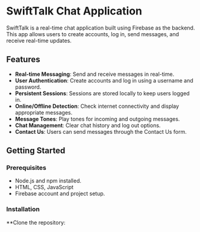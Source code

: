 # SwiftTalk Chat Application

SwiftTalk is a real-time chat application built using Firebase as the backend. This app allows users to create accounts, log in, send messages, and receive real-time updates.

## Features

- **Real-time Messaging**: Send and receive messages in real-time.
- **User Authentication**: Create accounts and log in using a username and password.
- **Persistent Sessions**: Sessions are stored locally to keep users logged in.
- **Online/Offline Detection**: Check internet connectivity and display appropriate messages.
- **Message Tones**: Play tones for incoming and outgoing messages.
- **Chat Management**: Clear chat history and log out options.
- **Contact Us**: Users can send messages through the Contact Us form.

## Getting Started

### Prerequisites

- Node.js and npm installed.
- HTML, CSS, JavaScript
- Firebase account and project setup.

### Installation
**Clone the repository:
